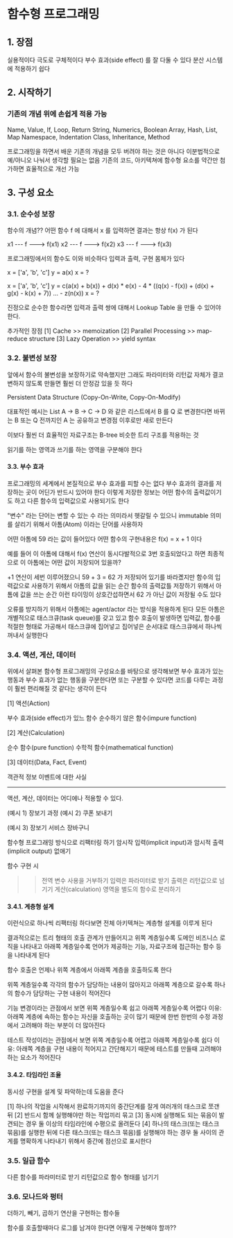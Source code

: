 # 함수형 프로그래밍

## 1. 장점

실용적이다
극도로 구체적이다
부수 효과(side effect) 를 잘 다둘 수 있다
분산 시스템에 적용하기 쉽다

## 2. 시작하기

### 기존의 개념 위에 손쉽게 적용 가능

Name, Value, If, Loop, Return
String, Numerics, Boolean
Array, Hash, List, Map
Namespace, Indentation
Class, Inheritance, Method

프로그래밍을 하면서 배운 기존의 개념을 모두 버려야 하는 것은 아니다
이분법적으로 예/아니오 나눠서 생각할 필요는 없음
기존의 코드, 아키텍쳐에 함수형 요소를 약간만 첨가하면 효율적으로 개선 가능

## 3. 구성 요소

### 3.1. 순수성 보장

함수의 개념??
어떤 함수 f 에 대해서 x 를 입력하면 결과는 항상 f(x) 가 된다

x1 --- f ---> f(x1)
x2 --- f ---> f(x2)
x3 --- f ---> f(x3)

프로그래밍에서의 함수도 이와 비슷하다
입력과 출력, 구현 몸체가 있다

x = ['a', 'b', 'c']
y = a(x)
x = ?

x = ['a', 'b', 'c']
y = c(a(x) + b(x)) + d(x) * e(x)
    - 4 * ((q(x) - f(x)) + (d(x) + g(x) - k(x) + 7))
    ...
    - z(n(x))
x = ?

진정으로 순수한 함수라면
입력과 출력 쌍에 대해서 Lookup Table 을 만들 수 있어야 한다.

추가적인 장점
[1] Cache
    >> memoization
[2] Parallel Processing
    >> map-reduce structure
[3] Lazy Operation
    >> yield syntax

### 3.2. 불변성 보장

앞에서 함수의 불변성을 보장하기로 약속했지만
그래도 파라미터와 리턴값 자체가 결코 변하지 않도록 만들면 훨씬 더 안정감 있을 듯 하다

Persistent Data Structure (Copy-On-Write, Copy-On-Modify)

대표적인 예시는 List
A -> B -> C -> D 와 같은 리스트에서
B 를 Q 로 변경한다면
바뀌는 B 또는 Q 전까지인 A 는 공유하고 변경점 이후로만 새로 만든다

이보다 훨씬 더 효율적인 자료구조는 B-tree 비슷한 트리 구조를 적용하는 것

읽기를 하는 영역과 쓰기를 하는 영역을 구분해야 한다

#### 3.3. 부수 효과

프로그래밍의 세계에서 본질적으로 부수 효과를 피할 수는 없다
부수 효과의 결과를 저장하는 곳이 어딘가 반드시 있어야 한다
이렇게 저장한 정보는 어떤 함수의 출력값이기도 하고 다른 함수의 입력값으로 사용되기도 한다

"변수" 라는 단어는 변할 수 있는 수 라는 의미라서 헷갈릴 수 있으니
immutable 의미를 살리기 위해서 아톰(Atom) 이라는 단어를 사용하자

어떤 아톰에 59 라는 값이 들어있다
어떤 함수의 구현내용은 f(x) = x + 1 이다

예를 들어 이 아톰에 대해서 f(x) 연산이 동시다발적으로 3번 호출되었다고 하면
최종적으로 이 아톰에는 어떤 값이 저장되어 있을까?

+1 연산이 세번 이루어졌으니 59 + 3 = 62 가 저장되어 있기를 바라곘지만
함수의 입력값으로 사용하기 위해서 아톰의 값을 읽는 순간
함수의 출력값틀 저장하기 위해서 아톰에 값을 쓰는 순간
이런 타이밍이 상호간섭하면서 62 가 아닌 값이 저장될 수도 있다

오류를 방지하기 위해서 아톰에는 agent/actor 라는 방식을 적용하게 된다
모든 아톰은 개별적으로 태스크큐(task queue)를 갖고 있고
함수 호출이 발생하면 입력값, 함수를 적절한 형태로 가공해서 태스크큐에 집어넣고
집어넣은 순서대로 태스크큐에서 하나씩 꺼내서 실행한다

### 3.4. 액션, 게산, 데이터

위에서 살펴본 함수형 프로그래밍의 구성요소를 바탕으로 생각해보면
부수 효과가 있는 행동과 부수 효과가 없는 행동을 구분한다면 또는 구분할 수 있다면
코드를 다루는 과정이 훨씬 편리해질 것 같다는 생각이 든다

[1] 액션(Action)

부수 효과(side effect)가 있느 함수
순수하기 않은 함수(impure function)

[2] 계산(Calculation)

순수 함수(pure function)
수학적 함수(mathematical function)

[3] 데이터(Data, Fact, Event)

객관적 정보
이벤트에 대한 사실

----

액션, 계산, 데이터는 어디에나 적용할 수 있다.

(예시 1) 장보기 과정
(예시 2) 쿠폰 보내기

(예시 3) 장보기 서비스 장바구니

함수형 프로그래밍 방식으로 리팩터링 하기
암시작 입력(implicit input)과 암시적 출력(implicit output) 없애기

함수 구현 시
>> 전역 변수 사용을 거부하기
>> 입력은 파라미터로 받기
>> 출력은 리턴값으로 넘기기
>> 게산(calculation) 영역을 별도의 함수로 분리하기

#### 3.4.1. 계층형 설계

이런식으로 하나씩 리팩터링 하다보면
전체 아키텍쳐는 계층형 설계를 이루게 된다

결과적으로는 트리 형태의 호출 관계가 만들어지고
위쪽 계층일수록 도메인 비즈니스 로직을 나타내고
아래쪽 계층일수록 언어가 제공하는 기능, 자료구조에 접근하는 함수 등을 나타내게 된다

함수 호출은 언제나 위쪽 계층에서 아래쪽 계층을 호출하도록 한다

위쪽 계층일수록 각각의 함수가 담당하는 내용이 많아지고
아래쪽 계층으로 갈수록 하나의 함수가 담당하는 구현 내용이 적어진다

기능 변경이라는 관점에서 보면
위쪽 계층일수록 쉽고
아래쪽 게층일수록 어렵다
이유: 아래쪽 계층에 속하는 함수는 자신을 호출하는 곳이 많기 때문에 한번 한번의 수정 과정에서 고려해야 하는 부분이 더 많아진다

테스트 작성이라는 관점에서 보면
위쪽 계층일수록 어렵고
아래쪽 계층일수록 쉽다
이유: 아래쪽 계층을 구현 내용이 적어지고 간단해지기 때문에 테스트를 만들때 고려해야 하는 요소가 적어진다

#### 3.4.2. 타임라인 조율

동시성 구현을 설계 및 파악하는데 도움을 준다

[1] 하나의 작업을 시작해서 완료하기까지의 중간단계를 잘게 여러개의 태스크로 쪼갠 뒤
[2] 반드시 함께 실행해야만 하는 작업끼리 묶고
[3] 동시에 실행해도 되는 묶음이 발견되는 경우 둘 이상의 타임라인에 수평으로 올려둔다
[4] 하나의 태스크(또는 태스크 묶음)를 실행한 뒤에 다른 태스크(또는 태스크 묶음)를 실행해야 하는 경우
    둘 사이의 관게를 명확하게 나타내기 위해서 중간에 점선으로 표시한다

### 3.5. 일급 함수

다른 함수를 파라미터로 받기
리턴값으로 함수 형태를 넘기기

### 3.6. 모나드와 펑터

더하기, 빼기, 곱하기 연산을 구현하는 함수들

함수를 호출할때마다 로그를 남겨야 한다면 어떻게 구현해야 할까??







